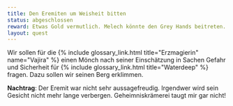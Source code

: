 ```yaml
---
title: Den Eremiten um Weisheit bitten
status: abgeschlossen
reward: Etwas Gold vermutlich. Melech könnte den Grey Hands beitreten.
layout: quest
---
```


Wir sollen für die {% include glossary_link.html title="Erzmagierin" name="Vajira" %}
einen Mönch nach seiner Einschätzung in Sachen Gefahr und Sicherheit für
{% include glossary_link.html title="Waterdeep" %} fragen. Dazu sollen wir
seinen Berg erklimmen.

**Nachtrag**: Der Eremit war nicht sehr aussagefreudig. Irgendwer wird sein Gesicht
nicht mehr lange verbergen. Geheimniskrämerei taugt mir gar nicht!
